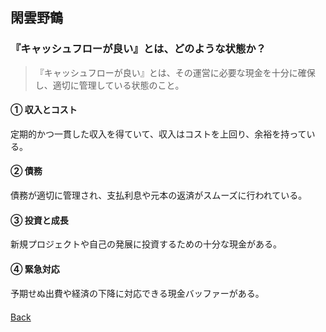 ## 閑雲野鶴

### 『キャッシュフローが良い』とは、どのような状態か？

> 『キャッシュフローが良い』とは、その運営に必要な現金を十分に確保し、適切に管理している状態のこと。

#### ① 収入とコスト

定期的かつ一貫した収入を得ていて、収入はコストを上回り、余裕を持っている。

#### ② 債務

債務が適切に管理され、支払利息や元本の返済がスムーズに行われている。

#### ③ 投資と成長

新規プロジェクトや自己の発展に投資するための十分な現金がある。

#### ④ 緊急対応

予期せぬ出費や経済の下降に対応できる現金バッファーがある。

<p style="margin-top: 20px;"></p>

[Back](./../)
